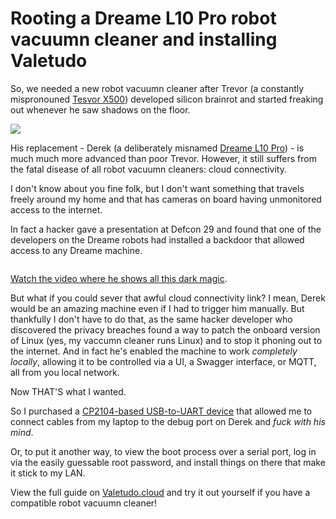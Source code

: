# Rooting a Dreame L10 Pro robot vacuumn cleaner and installing Valetudo

So, we needed a new robot vacuumn cleaner after Trevor (a constantly mispronouned [Tesvor X500](https://www.tesvor.com/de/tesvor-x500-saugroboter.html)) developed silicon brainrot and started freaking out whenever he saw shadows on the floor. 

![](https://img.buzzfeed.com/buzzfeed-static/static/2019-09/25/18/asset/550dab955e80/anigif_sub-buzz-1002-1569437884-7.gif)

His replacement - Derek (a deliberately misnamed [Dreame L10 Pro](https://www.amazon.de/-/en/gp/product/B08ZS6MZ4R/ref=ppx_yo_dt_b_search_asin_title?ie=UTF8&th=1)) - is much much more advanced than poor Trevor. However, it still suffers from the fatal disease of all robot vacuumn cleaners: cloud connectivity.

I don't know about you fine folk, but I don't want something that travels freely around my home and that has cameras on board having unmonitored access to the internet.

In fact a hacker gave a presentation at Defcon 29 and found that one of the developers on the Dreame robots had installed a backdoor that allowed access to any Dreame machine.

<img alt="" src="https://user-images.githubusercontent.com/74922321/150783256-447a5d4c-d194-4c4c-a85e-dd4af4df9f4b.png">

[Watch the video where he shows all this dark magic](https://www.youtube.com/watch?v=EWqFxQpRbv8&t=1525s).

But what if you could sever that awful cloud connectivity link? I mean, Derek would be an amazing machine even if I had to trigger him manually. But thankfully I don't have to do that, as the same hacker developer who discovered the privacy breaches found a way to patch the onboard version of Linux (yes, my vaccumn cleaner runs Linux) and to stop it phoning out to the internet. And in fact he's enabled the machine to work _completely locally_, allowing it to be controlled via a UI, a Swagger interface, or MQTT, all from you local network.

Now THAT'S what I wanted.

So I purchased a [CP2104-based USB-to-UART device](https://www.amazon.de/gp/product/B01CYBHM26/ref=ppx_yo_dt_b_asin_image_o07_s00?ie=UTF8&psc=1) that allowed me to connect cables from my laptop to the debug port on Derek and _fuck with his mind_.

Or, to put it another way, to view the boot process over a serial port, log in via the easily guessable root password, and install things on there that make it stick to my LAN.

View the full guide on [Valetudo.cloud](https://valetudo.cloud) and try it out yourself if you have a compatible robot vacuumn cleaner! 

